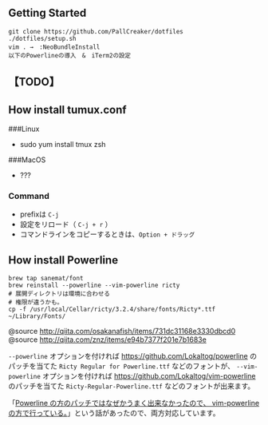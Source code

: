 ## Getting Started
```
git clone https://github.com/PallCreaker/dotfiles
./dotfiles/setup.sh
vim . →　:NeoBundleInstall
以下のPowerlineの導入　&　iTerm2の設定
```

## 【TODO】

## How install tumux.conf 
###Linux
 - sudo yum install tmux zsh

###MacOS
 - ???

### Command 
 - prefixは `C-j`
 - 設定をリロード（ `C-j + r` ）
 - コマンドラインをコピーするときは、`Option + ドラッグ`

## How install Powerline
```
brew tap sanemat/font
brew reinstall --powerline --vim-powerline ricty
# 展開ディレクトリは環境に合わせる
# 権限が違うかも。
cp -f /usr/local/Cellar/ricty/3.2.4/share/fonts/Ricty*.ttf ~/Library/Fonts/
```
@source http://qiita.com/osakanafish/items/731dc31168e3330dbcd0  
@source http://qiita.com/znz/items/e94b7377f201e7b1683e

`--powerline` オプションを付ければ https://github.com/Lokaltog/powerline のパッチを当てた `Ricty Regular for Powerline.ttf` などのフォントが、 `--vim-powerline` オプションを付ければ https://github.com/Lokaltog/vim-powerline のパッチを当てた `Ricty-Regular-Powerline.ttf` などのフォントが出来ます。

「[Powerline の方のパッチではなぜかうまく出来なかったので、 vim-powerline の方で行っている。](http://yuyunko.bitbucket.org/blog/html/2013/09/14/ricty_powerline_install.html)」という話があったので、両方対応しています。
